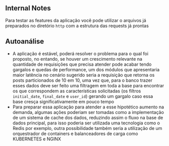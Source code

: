 ## Internal Notes

Para testar as features da aplicação você pode utilizar o arquivos já preparados no diretório ```http``` com a estrutura das requests já prontas

## Autoanálise
- A aplicação é estável, poderá resolver o problema para o qual foi proposto, no entando, se houver um crescimento relevante na quantidade de requisições que precisa atender pode acabar tendo gargalos e quedas de performance, um dos módulos que apresentaria maior latência no cenário sugerido seria a requisição que retorna os posts particionados de 10 em 10, uma vez que, para o banco trazer esses dados deve ser feito uma filtragem em toda a base para encontrar os que correspondem as características solicitadas (os filtros ```initial_date```, ```final_date``` e ```user_id```) gerando um gargalo caso essa base cresça significativamente em pouco tempo
- Para preparar essa aplicação para atender a esse hipotético aumento na demanda, algumas ações poderiam ser tomadas como a implementação de um sistema de cache dos dados, reduzindo assim o fluxo na base de dados principal, para isso poderia ser utilizada uma tecnologia como o Redis por exemplo, outra possibilidade também seria a utilização de um orquestrador de containers e balanceadores de carga como KUBERNETES e NGINX 